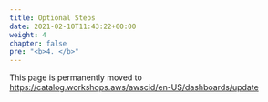 ```yaml
---
title: Optional Steps
date: 2021-02-10T11:43:22+00:00
weight: 4
chapter: false
pre: "<b>4. </b>"
---
```


This page is permanently moved to https://catalog.workshops.aws/awscid/en-US/dashboards/update
